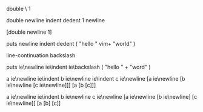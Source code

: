 double
    \ 1

double newline indent dedent 1 newline


[double newline 1]



puts newline indent dedent ( "hello " vim+ "world" )



line-continuation
backslash



puts ie\newline ie\indent ie\backslash ( "hello " + "word" )


a ie\newline ie\indent b ie\newline ie\indent c ie\newline
[a ie\newline [b ie\newline [c ie\newline]]]
[a [b [c]]]

a ie\newline ie\indent b ie\newline c ie\newline
[a ie\newline [b ie\newline] [c ie\newline]]
[a [b] [c]]

